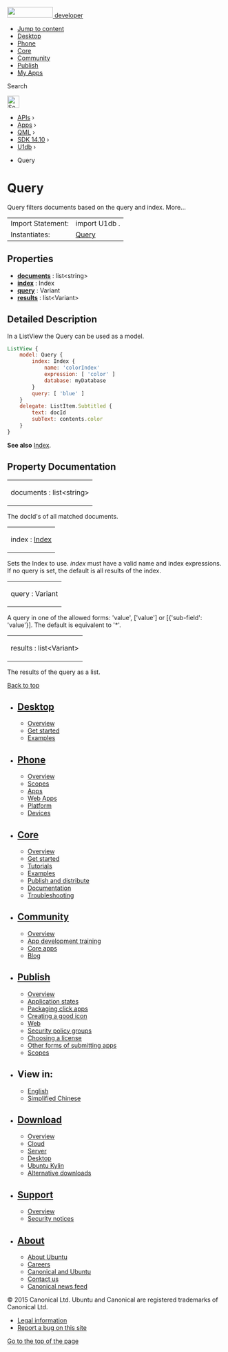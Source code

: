 <a href="https://developer.ubuntu.com/" class="logo-ubuntu"><img src="https://developer.ubuntu.com/assets/sites/ubuntu/latest/u/img/logos/logo-ubuntu-orange.svg" width="106" height="25" /> <span>developer</span></a>

-   [Jump to content](index.html#main-content)
-   [Desktop](https://developer.ubuntu.com/en/desktop/)
-   [Phone](https://developer.ubuntu.com/en/phone/)
-   [Core](https://developer.ubuntu.com/core)
-   [Community](https://developer.ubuntu.com/en/community/)
-   [Publish](https://developer.ubuntu.com/en/publish/)
-   [My Apps](https://myapps.developer.ubuntu.com/)

Search

<img src="https://developer.ubuntu.com/assets/sites/ubuntu/latest/u/img/search-white.svg" alt="Search" height="28" />

-   [APIs](../../../../index.html) ›
-   [Apps](../../../index.html) ›
-   [QML](../../index.html) ›
-   [SDK 14.10](../index.html) ›
-   [U1db](../U1db/index.html) ›

<!-- -->

-   Query

Query
=====

<span class="subtitle"></span>
Query filters documents based on the query and index. More...

|                   |                                                                               |
|-------------------|-------------------------------------------------------------------------------|
| Import Statement: | import U1db .                                                                 |
| Instantiates:     | [](index.html)[Query](../../../../scopes/cpp/sdk-14.10/U1db.Query/index.html) |

<span id="properties"></span>
Properties
----------

-   ****[documents](index.html#documents-prop)**** : list&lt;string&gt;
-   ****[index](index.html#index-prop)**** : Index
-   ****[query](index.html#query-prop)**** : Variant
-   ****[results](index.html#results-prop)**** : list&lt;Variant&gt;

<span id="details"></span>
Detailed Description
--------------------

In a ListView the Query can be used as a model.

``` qml
ListView {
    model: Query {
        index: Index {
            name: 'colorIndex'
            expression: [ 'color' ]
            database: myDatabase
        }
        query: [ 'blue' ]
    }
    delegate: ListItem.Subtitled {
        text: docId
        subText: contents.color
    }
}
```

**See also** [Index](../U1db.Index/index.html).

Property Documentation
----------------------

<table>
<colgroup>
<col width="100%" />
</colgroup>
<tbody>
<tr class="odd">
<td><p><span id="documents-prop"></span><span class="name">documents</span> : <span class="type">list</span>&lt;<span class="type">string</span>&gt;</p></td>
</tr>
</tbody>
</table>

The docId's of all matched documents.

<table>
<colgroup>
<col width="100%" />
</colgroup>
<tbody>
<tr class="odd">
<td><p><span id="index-prop"></span><span class="name">index</span> : <span class="type"><a href="../U1db.Index/index.html">Index</a></span></p></td>
</tr>
</tbody>
</table>

Sets the Index to use. *index* must have a valid name and index expressions. If no query is set, the default is all results of the index.

<table>
<colgroup>
<col width="100%" />
</colgroup>
<tbody>
<tr class="odd">
<td><p><span id="query-prop"></span><span class="name">query</span> : <span class="type">Variant</span></p></td>
</tr>
</tbody>
</table>

A query in one of the allowed forms: 'value', \['value'\] or \[{'sub-field': 'value'}\]. The default is equivalent to '\*'.

<table>
<colgroup>
<col width="100%" />
</colgroup>
<tbody>
<tr class="odd">
<td><p><span id="results-prop"></span><span class="name">results</span> : <span class="type">list</span>&lt;<span class="type">Variant</span>&gt;</p></td>
</tr>
</tbody>
</table>

The results of the query as a list.

[Back to top](index.html#)

-   [Desktop](https://developer.ubuntu.com/en/desktop/)
    ---------------------------------------------------

    -   [Overview](https://developer.ubuntu.com/en/desktop/)
    -   [Get started](http://snapcraft.io/?utm_source=developer.ubuntu.com&utm_medium=devportal&utm_term=snaps%20snapcraft%20desktop&utm_content=menu&utm_campaign=duc_snappers)
    -   [Examples](https://github.com/ubuntu/snappy-playpen)

-   [Phone](https://developer.ubuntu.com/en/phone/)
    -----------------------------------------------

    -   [Overview](https://developer.ubuntu.com/en/phone/)
    -   [Scopes](https://developer.ubuntu.com/en/phone/scopes/)
    -   [Apps](https://developer.ubuntu.com/en/phone/apps/)
    -   [Web Apps](https://developer.ubuntu.com/en/phone/web/)
    -   [Platform](https://developer.ubuntu.com/en/phone/platform/)
    -   [Devices](https://developer.ubuntu.com/en/phone/devices/)

-   [Core](https://developer.ubuntu.com/core)
    -----------------------------------------

    -   [Overview](https://developer.ubuntu.com/core)
    -   [Get started](https://developer.ubuntu.com/core/get-started)
    -   [Tutorials](https://developer.ubuntu.com/core/tutorials)
    -   [Examples](https://developer.ubuntu.com/core/examples)
    -   [Publish and distribute](https://developer.ubuntu.com/core/publish-and-distribute)
    -   [Documentation](https://developer.ubuntu.com/core/documentation)
    -   [Troubleshooting](https://developer.ubuntu.com/core/troubleshooting)

-   [Community](https://developer.ubuntu.com/en/community/)
    -------------------------------------------------------

    -   [Overview](https://developer.ubuntu.com/en/community/)
    -   [App development training](https://developer.ubuntu.com/en/community/training/)
    -   [Core apps](https://developer.ubuntu.com/en/community/core-apps/)
    -   [Blog](https://developer.ubuntu.com/en/community/blog/)

-   [Publish](https://developer.ubuntu.com/en/publish/)
    ---------------------------------------------------

    -   [Overview](https://developer.ubuntu.com/en/publish/)
    -   [Application states](https://developer.ubuntu.com/en/publish/application-states/)
    -   [Packaging click apps](https://developer.ubuntu.com/en/publish/packaging-click-apps/)
    -   [Creating a good icon](https://developer.ubuntu.com/en/publish/creating-a-good-icon/)
    -   [Web](https://developer.ubuntu.com/en/publish/web/)
    -   [Security policy groups](https://developer.ubuntu.com/en/publish/security-policy-groups/)
    -   [Choosing a license](https://developer.ubuntu.com/en/publish/choosing-a-license/)
    -   [Other forms of submitting apps](https://developer.ubuntu.com/en/publish/other-forms-of-submitting-apps/)
    -   [Scopes](https://developer.ubuntu.com/en/publish/scopes/)

-   View in:
    --------

    -   [English](index.html "Change to language: English")
    -   [Simplified Chinese](index.html "Change to language: Simplified Chinese")

-   [Download](http://ubuntu.com/download/)
    ---------------------------------------

    -   [Overview](http://ubuntu.com/download)
    -   [Cloud](http://ubuntu.com/download/cloud)
    -   [Server](http://ubuntu.com/download/server)
    -   [Desktop](http://ubuntu.com/download/desktop)
    -   [Ubuntu Kylin](http://ubuntu.com/download/ubuntu-kylin)
    -   [Alternative downloads](http://ubuntu.com/download/alternative-downloads)

-   [Support](http://ubuntu.com/support/)
    -------------------------------------

    -   [Overview](http://ubuntu.com/support)
    -   [Security notices](http://www.ubuntu.com/usn/)

-   [About](http://ubuntu.com/about/)
    ---------------------------------

    -   [About Ubuntu](http://ubuntu.com/about/about-ubuntu)
    -   [Careers](http://www.canonical.com/careers)
    -   [Canonical and Ubuntu](http://ubuntu.com/about/canonical-and-ubuntu)
    -   [Contact us](http://ubuntu.com/about/contact-us)
    -   [Canonical news feed](http://insights.ubuntu.com/feed/)

© 2015 Canonical Ltd. Ubuntu and Canonical are registered trademarks of Canonical Ltd.

-   [Legal information](http://www.ubuntu.com/legal)
-   [Report a bug on this site](https://bugs.launchpad.net/developer-ubuntu-com/)

<span class="accessibility-aid">[Go to the top of the page](index.html#)</span>
